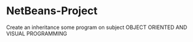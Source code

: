 # NetBeans-Project
Create an inheritance some program on subject OBJECT ORIENTED AND VISUAL PROGRAMMING
